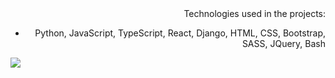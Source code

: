 <div align="right">
Technologies used in the projects:
    
*   Python, JavaScript, TypeScript, React, Django, HTML, CSS, Bootstrap, SASS, JQuery, Bash
</div>

<img align="left" src="https://media.tenor.com/NeJfHqkmdMIAAAAi/tux-linux-penguin.gif"></img>
